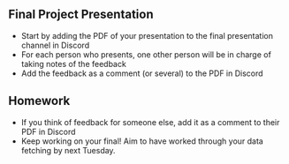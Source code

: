 ## Final Project Presentation

* Start by adding the PDF of your presentation to the final presentation channel in Discord
* For each person who presents, one other person will be in charge of taking notes of the feedback
* Add the feedback as a comment (or several) to the PDF in Discord

## Homework

* If you think of feedback for someone else, add it as a comment to their PDF in Discord
* Keep working on your final! Aim to have worked through your data fetching by next Tuesday.
